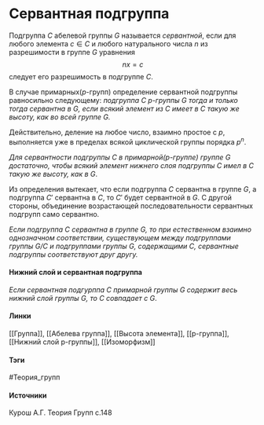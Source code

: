 # Сервантная подгруппа
Подгруппа $C$ абелевой группы $G$ называется *сервантной*, если для любого элемента $c\in C$ и любого натурального числа $n$ из разрешимости в группе $G$ уравнения 
$$
nx=c
$$
следует его разрешимость в подгруппе $C$.

В случае примарных($p$-групп) определение сервантной подгруппы равносильно следующему: *подгруппа $C$ $p$-группы $G$ тогда и только тогда сервантна в $G$, если всякий элемент из $C$ имеет в $C$ такую же высоту, как во всей группе $G$.*

Действительно, деление на любое число, взаимно простое с $p$, выполняется уже в пределах всякой циклической группы порядка $p^n$.


*Для сервантности подгруппы $C$ в примарной($p$-группе) группе $G$ достаточно, чтобы всякий элемент нижнего слоя подгруппы $C$ имел в $C$ такую же высоту, как в $G$*.


Из определения вытекает, что если подгруппа $C$ сервантна в группе $G$, а подгруппа $C'$ сервантна в $C$, то $C'$ будет сервантной в $G$.
С другой стороны, объединение возрастающей последовательности сервантных подгрупп само сервантно.

*Если подгруппа $C$ сервантна в группе $G$, то при естественном взаимно однозначном соответствии, существующем между подгруппами группы $G/C$ и подгруппами группы $G$, содержащими $C$, сервантные подгруппы соответствуют друг другу.*

#### Нижний слой и сервантная подгруппа
*Если сервантная подгурппа $C$ примарной группы $G$ содержит весь нижний слой группы $G$, то $C$ совпадает с $G$*. 

#### Линки
 [[Группа]], 
 [[Абелева группа]],
 [[Высота элемента]],
 [[p-группа]],
 [[Нижний слой p-группы]],
 [[Изоморфизм]]
 
#### Тэги
 #Теория_групп 
#### Источники
 Курош А.Г. Теория Групп с.148